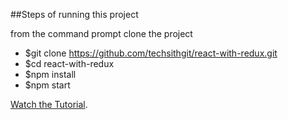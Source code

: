 ##Steps of running this project

from the command prompt clone the project

* $git clone https://github.com/techsithgit/react-with-redux.git
* $cd react-with-redux
* $npm install
* $npm start

[Watch the Tutorial](https://youtu.be/Fq15pkckMqQ).
